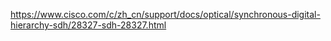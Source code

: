 
https://www.cisco.com/c/zh_cn/support/docs/optical/synchronous-digital-hierarchy-sdh/28327-sdh-28327.html


